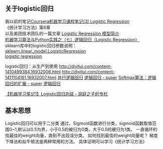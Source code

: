 ## 关于logistic回归
我以前的笔记[Coursera机器学习课程笔记(3) Logistic Regression](http://blog.csdn.net/yew1eb/article/details/48222545)  
《统计学习方法》第6章  
以及美团技术团队的一篇文章 [Logistic Regression 模型简介](http://tech.meituan.com/intro_to_logistic_regression.html)   
[机器学习算法与Python实践之（七）逻辑回归（Logistic Regression）](http://blog.csdn.net/zouxy09/article/details/20319673)  
sklearn库中的logistic回归参数说明：
[sklearn.linear_model.LogisticRegression](http://scikit-learn.org/stable/modules/generated/sklearn.linear_model.LogisticRegression.html#sklearn.linear_model.LogisticRegression)   
[logistic regression](https://en.wikipedia.org/wiki/Logistic_regression)

logistic回归：从生产到使用
http://diyitui.com/content-1410499384.16932008.html
http://diyitui.com/content-1411104161.16932007.html
[并行逻辑回归](http://blog.sina.com.cn/s/blog_6cb8e53d0101oetv.html)
[逻辑回归 - super](http://blog.csdn.net/zc02051126/article/details/8655010)
[Softmax算法：逻辑回归的扩展 - super](http://blog.csdn.net/zc02051126/article/details/9866347)
[逻辑回归](http://blog.csdn.net/pakko/article/details/37878837)


[【机器学习笔记1】Logistic回归总结 - 洞庭之子的专栏](http://blog.csdn.net/dongtingzhizi/article/details/15962797)

## 基本思想
Logistic回归可以用于二分类
通过，Sigmoid函数进行分类，sigmoid函数取值范围0~1,默认以0.5为界，小于0.5的被归为0类，大于0.5的被归为1类。
一直循环的找最佳的weight向量，直到不出现误分类。
如何找到最佳的weight向量呢？
梯度下降法和拟牛顿法是两种常用的方法。
具体证明可以学习《统计学习方法》



